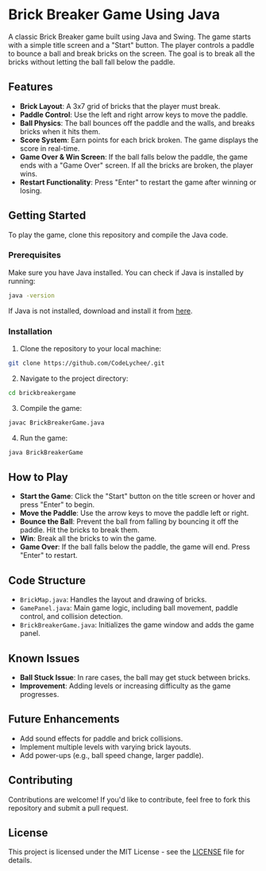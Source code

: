 # Brick Breaker Game Using Java

A classic Brick Breaker game built using Java and Swing. The game starts with a simple title screen and a "Start" button. The player controls a paddle to bounce a ball and break bricks on the screen. The goal is to break all the bricks without letting the ball fall below the paddle.

## Features
- **Brick Layout**: A 3x7 grid of bricks that the player must break.
- **Paddle Control**: Use the left and right arrow keys to move the paddle.
- **Ball Physics**: The ball bounces off the paddle and the walls, and breaks bricks when it hits them.
- **Score System**: Earn points for each brick broken. The game displays the score in real-time.
- **Game Over & Win Screen**: If the ball falls below the paddle, the game ends with a "Game Over" screen. If all the bricks are broken, the player wins.
- **Restart Functionality**: Press "Enter" to restart the game after winning or losing.

## Getting Started
To play the game, clone this repository and compile the Java code.

### Prerequisites
Make sure you have Java installed. You can check if Java is installed by running:

```bash
java -version
```

If Java is not installed, download and install it from [here](https://www.oracle.com/java/technologies/javase-downloads.html).

### Installation

1. Clone the repository to your local machine:

```bash
git clone https://github.com/CodeLychee/.git
```

2. Navigate to the project directory:

```bash
cd brickbreakergame
```

3. Compile the game:

```bash
javac BrickBreakerGame.java
```

4. Run the game:

```bash
java BrickBreakerGame
```

## How to Play

- **Start the Game**: Click the "Start" button on the title screen or hover and press "Enter" to begin.
- **Move the Paddle**: Use the arrow keys to move the paddle left or right.
- **Bounce the Ball**: Prevent the ball from falling by bouncing it off the paddle. Hit the bricks to break them.
- **Win**: Break all the bricks to win the game.
- **Game Over**: If the ball falls below the paddle, the game will end. Press "Enter" to restart.

## Code Structure

- `BrickMap.java`: Handles the layout and drawing of bricks.
- `GamePanel.java`: Main game logic, including ball movement, paddle control, and collision detection.
- `BrickBreakerGame.java`: Initializes the game window and adds the game panel.


## Known Issues
- **Ball Stuck Issue**: In rare cases, the ball may get stuck between bricks.
- **Improvement**: Adding levels or increasing difficulty as the game progresses.

## Future Enhancements
- Add sound effects for paddle and brick collisions.
- Implement multiple levels with varying brick layouts.
- Add power-ups (e.g., ball speed change, larger paddle).

## Contributing

Contributions are welcome! If you'd like to contribute, feel free to fork this repository and submit a pull request.

## License

This project is licensed under the MIT License - see the [LICENSE](LICENSE) file for details.
